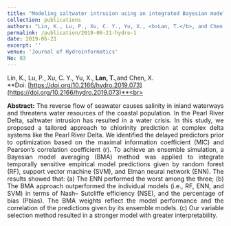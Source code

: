 ```yaml
---
title: "Modeling saltwater intrusion using an integrated Bayesian model averaging method in the Pearl River Delta"
collection: publications
authors: "Lin, K., Lu, P., Xu, C. Y., Yu, X., <b>Lan, T.</b>, and Chen, X."
permalink: /publication/2019-06-21-hydro-1
date: 2019-06-21
excerpt: ''
venue: 'Journal of Hydroinformatics'
No: 03
---
```

Lin, K., Lu, P., Xu, C. Y., Yu, X., **Lan, T.**,and Chen, X.<br>
**Doi: [https://doi.org/10.2166/hydro.2019.073](https://doi.org/10.2166/hydro.2019.073)**<br>
 <p style="text-align:justify; text-justify:inter-ideograph;">
<b>Abstract:</b> The reverse flow of seawater causes salinity in inland waterways and threatens water resources of the coastal population. In the Pearl River Delta, saltwater intrusion has resulted in a water crisis. In this study, we proposed a tailored approach to chlorinity prediction at complex delta systems like the Pearl River Delta. We identified the delayed predictors prior to optimization based on the maximal information coefficient (MIC) and Pearson’s correlation coefficient (r). To achieve an ensemble simulation, a Bayesian model averaging (BMA) method was applied to integrate temporally sensitive empirical model predictions given by random forest (RF), support vector machine (SVM), and Elman neural network (ENN). The results showed that: (a) The ENN performed the worst among the three; (b) The BMA approach outperformed the individual models (i.e., RF, ENN, and SVM) in terms of Nash– Sutcliffe efficiency (NSE), and the percentage of bias (Pbias). The BMA weights reflect the model performance and the correlation of the predictions given by its ensemble models. (c) Our variable selection method resulted in a stronger model with greater interpretability. <br>